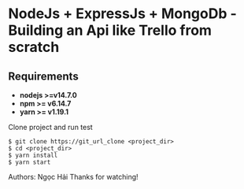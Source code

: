 # NodeJs + ExpressJs + MongoDb - Building an Api like Trello from scratch

## Requirements

* **nodejs >=v14.7.0**
* **npm >= v6.14.7**
* **yarn >= v1.19.1**

Clone project and run test

```
$ git clone https://git_url_clone <project_dir>
$ cd <project_dir>
$ yarn install
$ yarn start
```

Authors: Ngọc Hải
Thanks for watching!